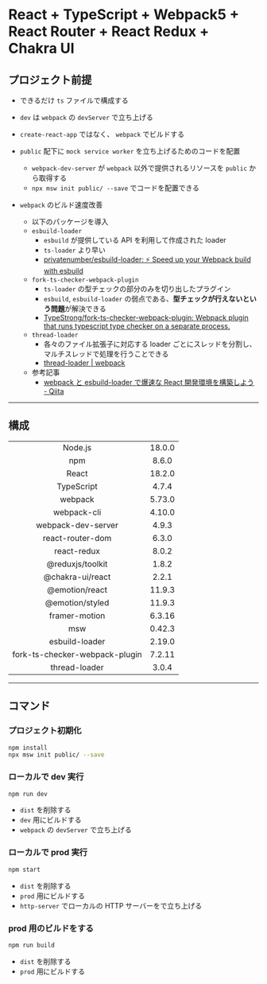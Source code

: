 # React + TypeScript + Webpack5 + React Router + React Redux + Chakra UI

## プロジェクト前提

- できるだけ `ts` ファイルで構成する
- `dev` は `webpack` の `devServer` で立ち上げる
- `create-react-app` ではなく、 `webpack` でビルドする
- `public` 配下に `mock service worker` を立ち上げるためのコードを配置
  - `webpack-dev-server` が `webpack` 以外で提供されるリソースを `public` から取得する
  - `npx msw init public/ --save` でコードを配置できる

- `webpack` のビルド速度改善
  - 以下のパッケージを導入
  - `esbuild-loader`
    - `esbuild` が提供している API を利用して作成された loader
    - `ts-loader` より早い
    - [privatenumber/esbuild-loader: ⚡️ Speed up your Webpack build with esbuild](https://github.com/privatenumber/esbuild-loader)
  - `fork-ts-checker-webpack-plugin`
    - `ts-loader` の型チェックの部分のみを切り出したプラグイン
    - `esbuild`, `esbuild-loader` の弱点である、**型チェックが行えないという問題**が解決できる
    - [TypeStrong/fork-ts-checker-webpack-plugin: Webpack plugin that runs typescript type checker on a separate process.](https://github.com/TypeStrong/fork-ts-checker-webpack-plugin)
  - `thread-loader`
    - 各々のファイル拡張子に対応する loader ごとにスレッドを分割し、マルチスレッドで処理を行うことできる
    - [thread-loader | webpack](https://webpack.js.org/loaders/thread-loader/)
  - 参考記事
    - [webpack と esbuild-loader で爆速な React 開発環境を構築しよう - Qiita](https://qiita.com/olt/items/3f1f1ca03cfb4492e623)

---

## 構成

|                                |        |
| :----------------------------: | :----: |
|            Node.js             | 18.0.0 |
|              npm               | 8.6.0  |
|             React              | 18.2.0 |
|           TypeScript           | 4.7.4  |
|            webpack             | 5.73.0 |
|          webpack-cli           | 4.10.0 |
|       webpack-dev-server       | 4.9.3  |
|        react-router-dom        | 6.3.0  |
|          react-redux           | 8.0.2  |
|        @reduxjs/toolkit        | 1.8.2  |
|        @chakra-ui/react        | 2.2.1  |
|         @emotion/react         | 11.9.3 |
|        @emotion/styled         | 11.9.3 |
|         framer-motion          | 6.3.16 |
|              msw               | 0.42.3 |
|         esbuild-loader         | 2.19.0 |
| fork-ts-checker-webpack-plugin | 7.2.11 |
|         thread-loader          | 3.0.4  |

---

## コマンド

### プロジェクト初期化

```bash
npm install
npx msw init public/ --save
```

### ローカルで dev 実行

```bash
npm run dev
```

- `dist` を削除する
- `dev` 用にビルドする
- `webpack` の `devServer` で立ち上げる

### ローカルで prod 実行

```bash
npm start
```

- `dist` を削除する
- `prod` 用にビルドする
- `http-server` でローカルの HTTP サーバーをで立ち上げる

### prod 用のビルドをする

```bash
npm run build
```

- `dist` を削除する
- `prod` 用にビルドする
